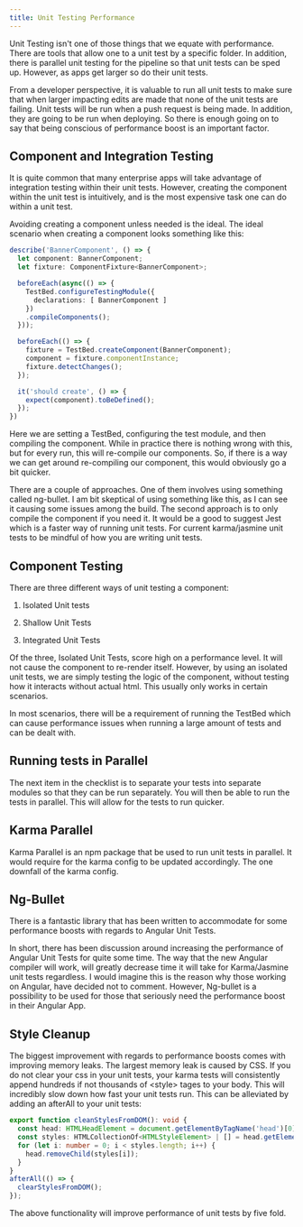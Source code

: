 ```yaml
---
title: Unit Testing Performance
---
```


Unit Testing isn't one of those things that we equate with performance.
There are tools that allow one to a unit test by a specific folder. In
addition, there is parallel unit testing for the pipeline so that unit
tests can be sped up. However, as apps get larger so do their unit
tests.

From a developer perspective, it is valuable to run all unit tests to
make sure that when larger impacting edits are made that none of the
unit tests are failing. Unit tests will be run when a push request is
being made. In addition, they are going to be run when deploying. So
there is enough going on to say that being conscious of performance
boost is an important factor.

 Component and Integration Testing 
----------------------------------

It is quite common that many enterprise apps will take advantage of
integration testing within their unit tests. However, creating the
component within the unit test is intuitively, and is the most expensive
task one can do within a unit test.

Avoiding creating a component unless needed is the ideal. The ideal
scenario when creating a component looks something like this:

```typescript
describe('BannerComponent', () => {
  let component: BannerComponent;
  let fixture: ComponentFixture<BannerComponent>;

  beforeEach(async(() => {
    TestBed.configureTestingModule({
      declarations: [ BannerComponent ]
    })
    .compileComponents();
  }));

  beforeEach(() => {
    fixture = TestBed.createComponent(BannerComponent);
    component = fixture.componentInstance;
    fixture.detectChanges();
  });

  it('should create', () => {
    expect(component).toBeDefined();
  });
})
```

Here we are setting a TestBed, configuring the test module, and then
compiling the component. While in practice there is nothing wrong with
this, but for every run, this will re-compile our components. So, if
there is a way we can get around re-compiling our component, this would
obviously go a bit quicker.

There are a couple of approaches. One of them involves using something
called ng-bullet. I am bit skeptical of using something like this, as I
can see it causing some issues among the build. The second approach is
to only compile the component if you need it. It would be a good to
suggest Jest which is a faster way of running unit tests. For current
karma/jasmine unit tests to be mindful of how you are writing unit
tests.

## Component Testing ##

There are three different ways of unit testing a component:

1.  Isolated Unit tests

2.  Shallow Unit Tests

3.  Integrated Unit Tests

Of the three, Isolated Unit Tests, score high on a performance level. It
will not cause the component to re-render itself. However, by using an
isolated unit tests, we are simply testing the logic of the component,
without testing how it interacts without actual html. This usually only
works in certain scenarios.

In most scenarios, there will be a requirement of running the TestBed
which can cause performance issues when running a large amount of tests
and can be dealt with.

## Running tests in Parallel ##

The next item in the checklist is to separate your tests into separate
modules so that they can be run separately. You will then be able to run
the tests in parallel. This will allow for the tests to run quicker.

## Karma Parallel ##

Karma Parallel is an npm package that be used to run unit tests in
parallel. It would require for the karma config to be updated
accordingly. The one downfall of the karma config.

## Ng-Bullet ##

There is a fantastic library that has been written to accommodate for
some performance boosts with regards to Angular Unit Tests.

In short, there has been discussion around increasing the performance of
Angular Unit Tests for quite some time. The way that the new Angular
compiler will work, will greatly decrease time it will take for
Karma/Jasmine unit tests regardless. I would imagine this is the reason
why those working on Angular, have decided not to comment. However,
Ng-bullet is a possibility to be used for those that seriously need the
performance boost in their Angular App.

## Style Cleanup ##

The biggest improvement with regards to performance boosts comes with
improving memory leaks. The largest memory leak is caused by CSS. If you
do not clear your css in your unit tests, your karma tests will
consistently append hundreds if not thousands of \<style\> tages to your
body. This will incredibly slow down how fast your unit tests run. This
can be alleviated by adding an afterAll to your unit tests:

```typescript
export function cleanStylesFromDOM(): void {
  const head: HTMLHeadElement = document.getElementByTagName('head')[0];
  const styles: HTMLCollectionOf<HTMLStyleElement> | [] = head.getElementsByTageName('style');
  for (let i: number = 0; i < styles.length; i++) {
    head.removeChild(styles[i]);
  }
}
afterAll(() => {
  clearStylesFromDOM();
});
```

The above functionality will improve performance of unit tests by five
fold.
